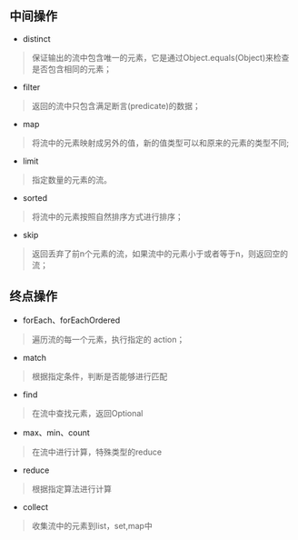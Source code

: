 
## 中间操作
+ distinct
> 保证输出的流中包含唯一的元素，它是通过Object.equals(Object)来检查是否包含相同的元素；
+ filter
> 返回的流中只包含满足断言(predicate)的数据；
+ map
> 将流中的元素映射成另外的值，新的值类型可以和原来的元素的类型不同;
+ limit
> 指定数量的元素的流。
+ sorted
> 将流中的元素按照自然排序方式进行排序；
+ skip
> 返回丢弃了前n个元素的流，如果流中的元素小于或者等于n，则返回空的流；

## 终点操作
+ forEach、forEachOrdered
> 遍历流的每一个元素，执行指定的 action；
+ match
> 根据指定条件，判断是否能够进行匹配
+ find
> 在流中查找元素，返回Optional
+ max、min、count
> 在流中进行计算，特殊类型的reduce
+ reduce
> 根据指定算法进行计算
+ collect
> 收集流中的元素到list，set,map中